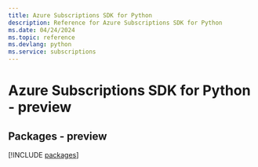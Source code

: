 ```yaml
---
title: Azure Subscriptions SDK for Python
description: Reference for Azure Subscriptions SDK for Python
ms.date: 04/24/2024
ms.topic: reference
ms.devlang: python
ms.service: subscriptions
---
```

# Azure Subscriptions SDK for Python - preview
## Packages - preview
[!INCLUDE [packages](subscriptions-index.md)]